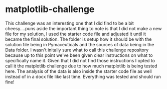 # matplotlib-challenge
This challenge was an interesting one that I did find to be a bit cheesy....puns aside the important thing to note is that I did not make a new file for my solution, I used the starter code file and adjusted it until it became the final solution. The folder is setup how it should be with the solution file being in Pymaceuticals and the sources of data being in the Data folder. I wasn't initally sure what to call this challenge repository because up to this point we've been given clear instructions on what to specifically name it. Given that I did not find those instructions I opted to call it the matplotlib challenge due to how much matplotlib is being tested here.  The analysis of the data is also inside the starter code file as well instead of in a docx file like last time. Everything was tested and should run fine! 
